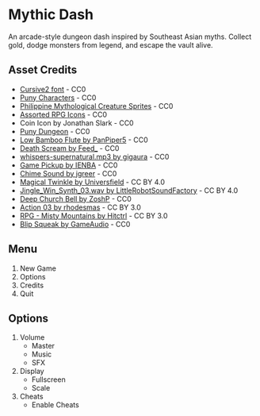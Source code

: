 # Mythic Dash

An arcade-style dungeon dash inspired by Southeast Asian myths. Collect gold, dodge monsters from legend, and escape the vault alive.

## Asset Credits

* [Cursive2 font](https://opengameart.org/content/new-original-grafx2-font-collection) - CC0
* [Puny Characters](https://merchant-shade.itch.io/16x16-puny-characters) - CC0
* [Philippine Mythological Creature Sprites](https://merchant-shade.itch.io/ph-myth-creatures) - CC0
* [Assorted RPG Icons](https://merchant-shade.itch.io/16x16-mixed-rpg-icons) - CC0
* Coin Icon by Jonathan Slark - CC0
* [Puny Dungeon](https://merchant-shade.itch.io/16x16-puny-dungeon) - CC0
* [Low Bamboo Flute by PanPiper5](https://freesound.org/people/PanPiper5/sounds/659915/) - CC0
* [Death Scream by Feed_](https://freesound.org/people/Feed_/sounds/523216/) - CC0
* [whispers-supernatural.mp3 by gigaura](https://freesound.org/people/gjgaura/sounds/466658/) - CC0
* [Game Pickup by IENBA](https://freesound.org/people/IENBA/sounds/698768/) - CC0
* [Chime Sound by jgreer](https://freesound.org/people/jgreer/sounds/333629/) - CC0
* [Magical Twinkle by Universfield](https://freesound.org/people/Universfield/sounds/758819/) - CC BY 4.0
* [Jingle_Win_Synth_03.wav by LittleRobotSoundFactory](https://freesound.org/people/LittleRobotSoundFactory/sounds/274177/) - CC BY 4.0
* [Deep Church Bell by ZoshP](https://freesound.org/people/ZoshP/sounds/530914/) - CC0
* [Action 03 by rhodesmas](https://freesound.org/people/rhodesmas/sounds/320883/) - CC BY 3.0
* [RPG - Misty Mountains by Hitctrl](https://opengameart.org/content/rpg-misty-mountains) - CC BY 3.0
* [Blip Squeak by GameAudio](https://freesound.org/people/GameAudio/sounds/220189/) - CC0

## Menu

1. New Game
2. Options
3. Credits
4. Quit

## Options

1. Volume
   * Master
   * Music
   * SFX
2. Display
   * Fullscreen
   * Scale
3. Cheats
   * Enable Cheats
